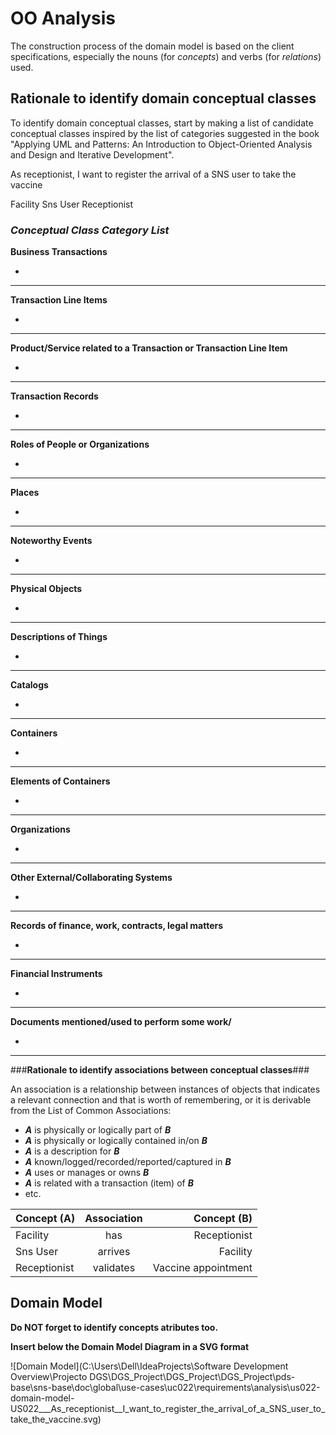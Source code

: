 # OO Analysis #

The construction process of the domain model is based on the client specifications, especially the nouns (for _concepts_) and verbs (for _relations_) used. 

## Rationale to identify domain conceptual classes ##
To identify domain conceptual classes, start by making a list of candidate conceptual classes inspired by the list of categories suggested in the book "Applying UML and Patterns: An Introduction to Object-Oriented Analysis and Design and Iterative Development". 

As receptionist, I want to register the arrival of a SNS user to take the vaccine

Facility
Sns User
Receptionist



### _Conceptual Class Category List_ ###

**Business Transactions**

*

---

**Transaction Line Items**

*

---

**Product/Service related to a Transaction or Transaction Line Item**

*  

---


**Transaction Records**

*  

---  


**Roles of People or Organizations**

* 


---


**Places**

*  

---

**Noteworthy Events**

* 

---


**Physical Objects**

*

---


**Descriptions of Things**

*  


---


**Catalogs**

*  

---


**Containers**

*  

---


**Elements of Containers**

*  

---


**Organizations**

*  

---

**Other External/Collaborating Systems**

*  


---


**Records of finance, work, contracts, legal matters**

* 

---


**Financial Instruments**

*  

---


**Documents mentioned/used to perform some work/**

* 
---



###**Rationale to identify associations between conceptual classes**###

An association is a relationship between instances of objects that indicates a relevant connection and that is worth of remembering, or it is derivable from the List of Common Associations: 

+ **_A_** is physically or logically part of **_B_**
+ **_A_** is physically or logically contained in/on **_B_**
+ **_A_** is a description for **_B_**
+ **_A_** known/logged/recorded/reported/captured in **_B_**
+ **_A_** uses or manages or owns **_B_**
+ **_A_** is related with a transaction (item) of **_B_**
+ etc.



| Concept (A) 		| Association   	 |  Concept (B) |
|----------	   		|:---------------:|------:       |
| Facility  	|       has       | Receptionist  |
| Sns User  	|     arrives     | Facility  |
| Receptionist  	|    validates    | Vaccine appointment  |



## Domain Model

**Do NOT forget to identify concepts atributes too.**

**Insert below the Domain Model Diagram in a SVG format**

![Domain Model](C:\Users\Dell\IdeaProjects\Software Development Overview\Projecto DGS\DGS_Project\DGS_Project\DGS_Project\pds-base\sns-base\doc\global\use-cases\uc022\requirements\analysis\us022-domain-model-US022___As_receptionist__I_want_to_register_the_arrival_of_a_SNS_user_to_take_the_vaccine.svg)



